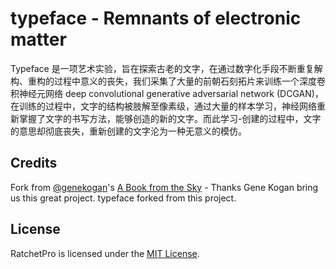 # typeface - Remnants of electronic matter

Typeface 是一项艺术实验，旨在探索古老的文字，在通过数字化手段不断重复解构、重构的过程中意义的丧失，我们采集了大量的前朝石刻拓片来训练一个深度卷积神经元网络 deep convolutional generative adversarial network (DCGAN)，在训练的过程中，文字的结构被肢解至像素级，通过大量的样本学习，神经网络重新掌握了文字的书写方法，能够创造的新的文字。而此学习-创建的过程中，文字的意思却彻底丧失，重新创建的文字沦为一种无意义的模仿。

## Credits
Fork from [@genekogan](https://www.twitter.com/genekogan)'s [A Book from the Sky](http://www.genekogan.com/works/a-book-from-the-sky2.html) - Thanks Gene Kogan bring us this great project. typeface forked from this project.

## License

RatchetPro is licensed under the [MIT License](http://opensource.org/licenses/MIT).
